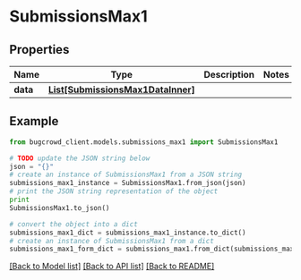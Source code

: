 # SubmissionsMax1


## Properties

Name | Type | Description | Notes
------------ | ------------- | ------------- | -------------
**data** | [**List[SubmissionsMax1DataInner]**](SubmissionsMax1DataInner.md) |  | 

## Example

```python
from bugcrowd_client.models.submissions_max1 import SubmissionsMax1

# TODO update the JSON string below
json = "{}"
# create an instance of SubmissionsMax1 from a JSON string
submissions_max1_instance = SubmissionsMax1.from_json(json)
# print the JSON string representation of the object
print
SubmissionsMax1.to_json()

# convert the object into a dict
submissions_max1_dict = submissions_max1_instance.to_dict()
# create an instance of SubmissionsMax1 from a dict
submissions_max1_form_dict = submissions_max1.from_dict(submissions_max1_dict)
```
[[Back to Model list]](../README.md#documentation-for-models) [[Back to API list]](../README.md#documentation-for-api-endpoints) [[Back to README]](../README.md)


